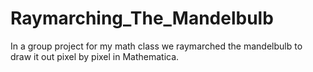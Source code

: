 # Raymarching_The_Mandelbulb
In a group project for my math class we raymarched the mandelbulb to draw it out pixel by pixel in Mathematica.
